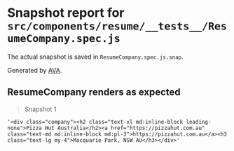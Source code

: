 # Snapshot report for `src/components/resume/__tests__/ResumeCompany.spec.js`

The actual snapshot is saved in `ResumeCompany.spec.js.snap`.

Generated by [AVA](https://ava.li).

## ResumeCompany renders as expected

> Snapshot 1

    '<div class="company"><h2 class="text-xl md:inline-block leading-none">Pizza Hut Australia</h2><a href="https://pizzahut.com.au" class="text-md md:inline-block md:pl-3">https://pizzahut.com.au</a><h3 class="text-lg my-4">Macquarie Park, NSW AU</h3></div>'
